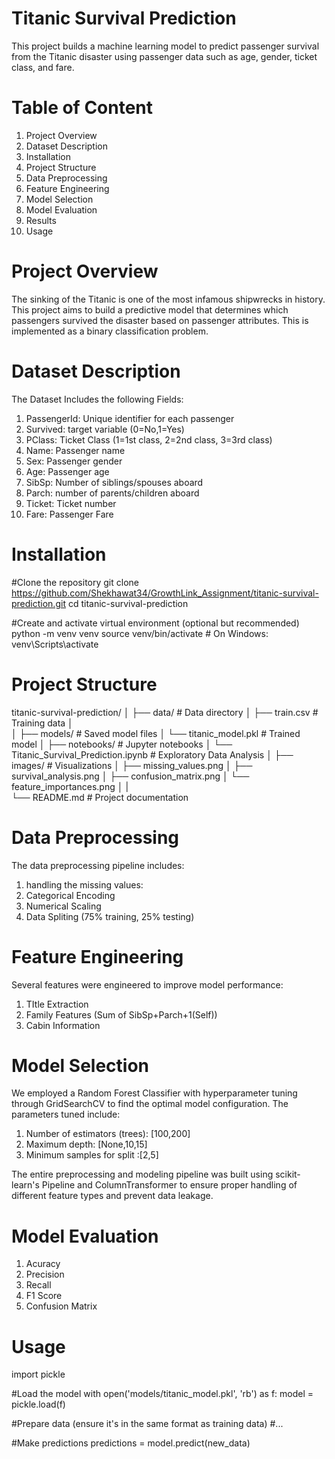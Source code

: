 # Titanic Survival Prediction

This project builds a machine learning model to predict passenger survival from the Titanic disaster using passenger data such as age, gender, ticket class, and fare.

# Table of Content
1. Project Overview
2. Dataset Description
3. Installation
4. Project Structure
5. Data Preprocessing
6. Feature Engineering
7. Model Selection
8. Model Evaluation
9. Results
10. Usage

# Project Overview

The sinking of the Titanic is one of the most infamous shipwrecks in history. This project aims to build a predictive model that determines which passengers survived the disaster based on passenger attributes. This is implemented as a binary classification problem.


# Dataset Description
The Dataset Includes the following Fields:

1. PassengerId: Unique identifier for each passenger
2. Survived: target variable (0=No,1=Yes)
3. PClass: Ticket Class (1=1st class, 2=2nd class, 3=3rd class)
4. Name: Passenger name
5. Sex: Passenger gender
6. Age: Passenger age
7. SibSp: Number of siblings/spouses aboard
8. Parch: number of parents/children aboard
9. Ticket: Ticket number
10. Fare: Passenger Fare


# Installation

#Clone the repository
git clone https://github.com/Shekhawat34/GrowthLink_Assignment/titanic-survival-prediction.git
cd titanic-survival-prediction

#Create and activate virtual environment (optional but recommended)
python -m venv venv
source venv/bin/activate  # On Windows: venv\Scripts\activate



# Project Structure

titanic-survival-prediction/
│
├── data/                   # Data directory
│   ├── train.csv           # Training data
│             
│
├── models/                 # Saved model files
│   └── titanic_model.pkl   # Trained model
│
├── notebooks/              # Jupyter notebooks
│   └── Titanic_Survival_Prediction.ipynb           # Exploratory Data Analysis
│
├── images/                 # Visualizations
│   ├── missing_values.png
│   ├── survival_analysis.png
│   ├── confusion_matrix.png
│   └── feature_importances.png
│
|     
└── README.md               # Project documentation


# Data Preprocessing

The data preprocessing pipeline includes:

1. handling the missing values:
2. Categorical Encoding
3. Numerical Scaling
4. Data Spliting (75% training, 25% testing)


# Feature Engineering
Several features were engineered to improve model performance:

1. TItle Extraction
2. Family Features (Sum of SibSp+Parch+1(Self))
3. Cabin Information


# Model Selection

We employed a Random Forest Classifier with hyperparameter tuning through GridSearchCV to find the optimal model configuration. The parameters tuned include:

1. Number of estimators (trees): [100,200]
2. Maximum depth: [None,10,15]
3. Minimum samples for split :[2,5]
   

The entire preprocessing and modeling pipeline was built using scikit-learn's Pipeline and ColumnTransformer to ensure proper handling of different feature types and prevent data leakage.


# Model Evaluation

1. Acuracy
2. Precision
3. Recall
4. F1 Score
5. Confusion Matrix

# Usage

import pickle

#Load the model
with open('models/titanic_model.pkl', 'rb') as f:
    model = pickle.load(f)

#Prepare data (ensure it's in the same format as training data)
#...

#Make predictions
predictions = model.predict(new_data)





